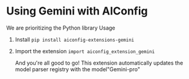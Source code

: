 # Using Gemini with AIConfig

We are prioritizing the Python library Usage

1. Install `pip install aiconfig-extensions-gemini`
2. Import the extension `import aiconfig_extension_gemini`

   And you're all good to go! This extension automatically updates the model parser registry with the model"Gemini-pro"
